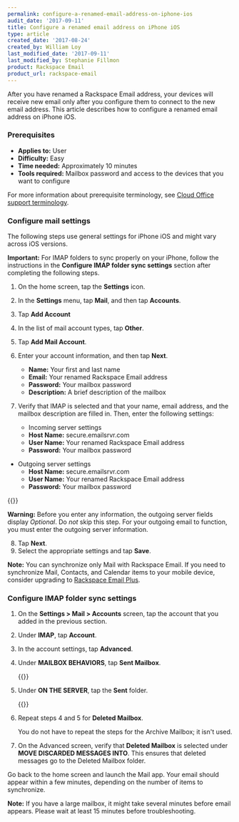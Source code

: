 ```yaml
---
permalink: configure-a-renamed-email-address-on-iphone-ios
audit_date: '2017-09-11'
title: Configure a renamed email address on iPhone iOS
type: article
created_date: '2017-08-24'
created_by: William Loy
last_modified_date: '2017-09-11'
last_modified_by: Stephanie Fillmon
product: Rackspace Email
product_url: rackspace-email
---
```


After you have renamed a Rackspace Email address, your devices will receive new email only after you configure them to connect to the new email address. This article describes how to configure a renamed email address on iPhone iOS.

### Prerequisites

- **Applies to:** User
- **Difficulty:** Easy
- **Time needed:** Approximately 10 minutes
- **Tools required:**  Mailbox password and access to the devices that you want to configure

For more information about prerequisite terminology, see [Cloud Office support terminology](/support/how-to/cloud-office-support-terminology/).

### Configure mail settings

The following steps use  general settings for iPhone iOS and might vary across iOS versions.

**Important:** For IMAP folders to sync properly on your iPhone, follow the instructions in the **Configure IMAP folder sync settings** section after completing the following steps.

1. On the home screen, tap the **Settings** icon.
2. In the **Settings** menu, tap **Mail**, and then tap **Accounts**.
3. Tap **Add Account**
4. In the list of mail account types, tap **Other**.
5. Tap **Add Mail Account**.
6. Enter your account information, and then tap **Next**.

    - **Name:** Your first and last name
    - **Email:** Your renamed Rackspace Email address
    - **Password:** Your mailbox password
    - **Description:** A brief description of the mailbox

7. Verify that IMAP is selected and that your name, email address, and the mailbox description are filled in. Then, enter the following settings:

   - Incoming server settings
    - **Host Name:** secure.emailsrvr.com
    - **User Name:** Your renamed Rackspace Email address
    - **Password:** Your mailbox password

  - Outgoing server settings
    - **Host Name:** secure.emailsrvr.com
    - **User Name:** Your renamed Rackspace Email address
    - **Password:** Your mailbox password

  {{<image src="imap-serversettings.png" alt="" title="">}}

  **Warning:** Before you enter any information, the outgoing server fields display *Optional*. Do *not* skip this step. For your outgoing email to function, you must enter the outgoing server information.

8. Tap **Next**.
9. Select the appropriate settings and tap **Save**.

**Note:** You can synchronize only Mail with Rackspace Email. If you need to synchronize Mail, Contacts, and Calendar items to your mobile device, consider upgrading to [Rackspace Email Plus](/support/how-to/upgrade-to-rackspace-email-plus/).

### Configure IMAP folder sync settings

1. On the **Settings > Mail > Accounts** screen, tap the account that you added in the previous section.
2. Under **IMAP**, tap **Account**.
3. In the account settings, tap **Advanced**.
4. Under **MAILBOX BEHAVIORS**, tap **Sent Mailbox**.

    {{<image src="mapping-folderlist.png" alt="" title="">}}

5. Under **ON THE SERVER**, tap the **Sent** folder.

   {{<image src="mapping-ontheserver.png" alt="" title="">}}

6. Repeat steps 4 and 5 for **Deleted Mailbox**.

   You do not have to repeat the steps for the Archive Mailbox; it isn't used.

7. On the Advanced screen, verify that **Deleted Mailbox** is selected under **MOVE DISCARDED MESSAGES INTO**. This ensures that deleted messages go to the Deleted Mailbox folder.

Go back to the home screen and launch the Mail app. Your email should appear within a few minutes, depending on the number of items to synchronize.

**Note:** If you have a large mailbox, it might take several minutes before email appears. Please wait at least 15 minutes before troubleshooting.
